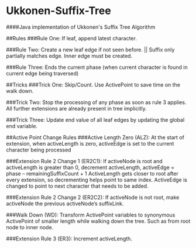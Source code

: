 # Ukkonen-Suffix-Tree
####Java implementation of Ukkonen's Suffix Tree Algorithm

##Rules
###Rule One:
  If leaf, append latest character.

###Rule Two:
  Create a new leaf edge if not seen before. || Suffix only partially matches edge. Inner edge must be created.

###Rule Three:
  Ends the current phase (when current character is found in current edge being traversed)

##Tricks
###Trick One:
  Skip/Count. Use ActivePoint to save time on the walk down.

###Trick Two:
  Stop the processing of any phase as soon as rule 3 applies. All further extensions are already present in tree implicitly.

###Trick Three:
  Update end value of all leaf edges by updating the global end variable.

##Active Point Change Rules
###Active Length Zero (ALZ):
  At the start of extension, when activeLength is zero, activeEdge is set to the current character being processed

###Extension Rule 2 Change 1 (ER2C1):
  If activeNode is root and activeLength is greater than 0, decrement activeLength, activeEdge = phase – remainingSuffixCount + 1
  ActiveLength gets closer to root after every extension, so decrementing helps point to same index. ActiveEdge is changed to point to next character that needs to be added.

###Extension Rule 2 Change 2 (ER2C2):
  If activeNode is not root, make activeNode the previous activeNode’s suffixLink.

###Walk Down (WD):
  Transform ActivePoint variables to synonymous ActivePoint of smaller length while walking down the tree. Such as from root node to inner node.

###Extension Rule 3 (ER3):
  Increment activeLength.